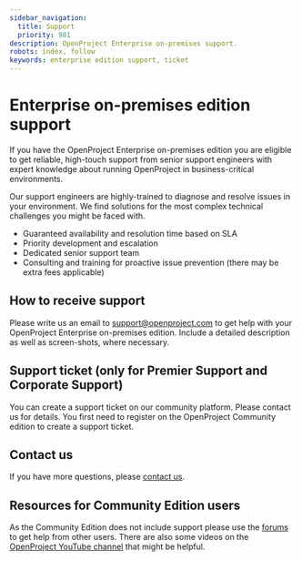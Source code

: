 ```yaml
---
sidebar_navigation:
  title: Support
  priority: 981
description: OpenProject Enterprise on-premises support.
robots: index, follow
keywords: enterprise edition support, ticket
---
```

# Enterprise on-premises edition support

If you have the OpenProject Enterprise on-premises edition you are eligible to get reliable, high-touch support from senior support engineers with expert knowledge about running OpenProject in business-critical environments.

Our support engineers are highly-trained to diagnose and resolve  issues in your environment. We find solutions for the most complex technical challenges you might be faced with.

- Guaranteed availability and resolution time based on SLA
- Priority development and escalation
- Dedicated senior support team
- Consulting and training for proactive issue prevention (there may be extra fees applicable)

## How to receive support

Please write us an email to support@openproject.com to get help with your OpenProject Enterprise on-premises edition. Include a detailed description as well as screen-shots, where necessary.

## Support ticket (only for Premier Support and Corporate Support)

You can create a support ticket on our community platform. Please contact us for details. You first need to register on the OpenProject Community edition to create a support ticket.

## Contact us

If you have more questions, please [contact us](https://www.openproject.org/contact-us/).

## Resources for Community Edition users

As the Community Edition does not include support please use the [forums](https://community.openproject.com/projects/openproject/forums) to get help from other users. There are also some videos on the [OpenProject YouTube channel](https://www.youtube.com/c/OpenProjectCommunity) that might be helpful.